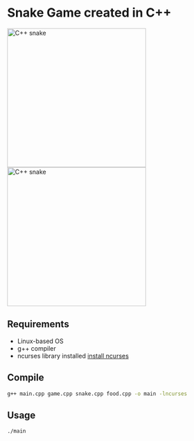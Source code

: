 # Snake Game created in C++

<div>
  <img src="https://i.imgur.com/Dy9LARW.png" width="320" alt="C++ snake" />
  <img src="https://i.imgur.com/maT7O5r.png" width="320" alt="C++ snake" />
</div>

## Requirements

- Linux-based OS
- g++ compiler
- ncurses library installed [install ncurses](https://ostechnix.com/how-to-install-ncurses-library-in-linux/)

## Compile

```bash
g++ main.cpp game.cpp snake.cpp food.cpp -o main -lncurses
```

## Usage

```bash
./main
```
